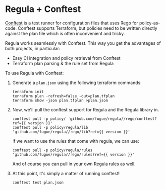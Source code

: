 # Regula + Conftest

[Conftest](https://github.com/open-policy-agent/conftest) is a test runner for configuration files that uses Rego for
policy-as-code.  Conftest supports Terraform, but policies need to be written
directly against the plan file which is often inconvenient and tricky.

Regula works seamlessly with Conftest.
This way you get the advantages of both projects, in particular:

 -  Easy CI integration and policy retrieval from Conftest
 -  Terraform plan parsing & the rule set from Regula

To use Regula with Conftest:

1.  Generate a `plan.json` using the following terraform commands:

        terraform init
        terraform plan -refresh=false -out=plan.tfplan
        terraform show -json plan.tfplan >plan.json

2.  Now, we'll pull the conftest support for Regula and the Regula library in.

        conftest pull -p policy/ 'github.com/fugue/regula//rego/conftest?ref={{ version }}'
        conftest pull -p policy/regula/lib 'github.com/fugue/regula//rego/lib?ref={{ version }}'

    If we want to use the rules that come with regula, we can
    use:

        conftest pull -p policy/regula/rules 'github.com/fugue/regula//rego/rules?ref={{ version }}'

    And of course you can pull in your own Regula rules as well.

3.  At this point, it's simply a matter of running conftest!

        conftest test plan.json